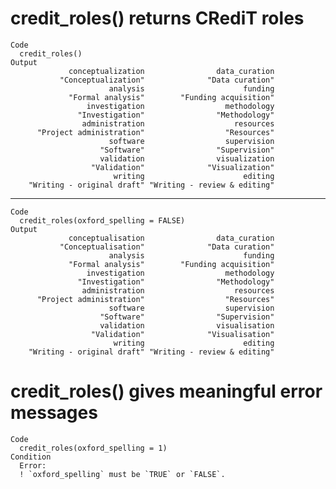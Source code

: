 # credit_roles() returns CRediT roles

    Code
      credit_roles()
    Output
                 conceptualization                data_curation 
               "Conceptualization"              "Data curation" 
                          analysis                      funding 
                 "Formal analysis"        "Funding acquisition" 
                     investigation                  methodology 
                   "Investigation"                "Methodology" 
                    administration                    resources 
          "Project administration"                  "Resources" 
                          software                  supervision 
                        "Software"                "Supervision" 
                        validation                visualization 
                      "Validation"              "Visualization" 
                           writing                      editing 
        "Writing - original draft" "Writing - review & editing" 

---

    Code
      credit_roles(oxford_spelling = FALSE)
    Output
                 conceptualisation                data_curation 
               "Conceptualisation"              "Data curation" 
                          analysis                      funding 
                 "Formal analysis"        "Funding acquisition" 
                     investigation                  methodology 
                   "Investigation"                "Methodology" 
                    administration                    resources 
          "Project administration"                  "Resources" 
                          software                  supervision 
                        "Software"                "Supervision" 
                        validation                visualisation 
                      "Validation"              "Visualisation" 
                           writing                      editing 
        "Writing - original draft" "Writing - review & editing" 

# credit_roles() gives meaningful error messages

    Code
      credit_roles(oxford_spelling = 1)
    Condition
      Error:
      ! `oxford_spelling` must be `TRUE` or `FALSE`.

